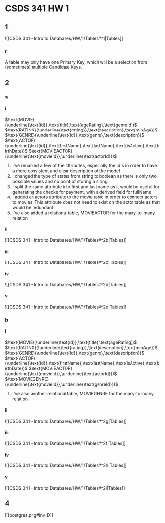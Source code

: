 # CSDS 341 HW 1

## 1

![[CSDS 341 - Intro to Databases/HW/1/Tables#^1|Tables]]

### r

A table may only have one Primary Key, which will be a selection from (sometimes) multiple Candidate Keys.

## 2

### a

#### i

$\text{MOVIE}(\underline{\text{id}},\text{title},\text{ageRating},\text{genreId})$
$\text{RATING}(\underline{\text{rating}},\text{description},\text{minAge})$
$\text{GENRE}(\underline{\text{id}},\text{genre},\text{description})$
$\text{ACTOR}(\underline{\text{id}},\text{firstName},\text{lastName},\text{isActive},\text{birthDate})$
$\text{MOVIEACTOR}(\underline{\text{movieId}},\underline{\text{actorId}})$

1. I've renamed a few of the attributes, especially the id's in order to have a more consistent and clear description of the model
2. I changed the type of status from string to boolean as there is only two possible values and no point of storing a string
3. I split the name attribute into first and last name as it would be useful for generating the checks for payment, with a derived field for fullName
4. I added an actors attribute to the movie table in order to connect actors to movies. This attribute does not need to exist on the actor table as that would be redundant
5. I've also added a relational table, MOVIEACTOR for the many-to-many relation

#### ii

![[CSDS 341 - Intro to Databases/HW/1/Tables#^2b|Tables]]

#### iii
![[CSDS 341 - Intro to Databases/HW/1/Tables#^2c|Tables]]

#### iv

![[CSDS 341 - Intro to Databases/HW/1/Tables#^2d|Tables]]

#### v

![[CSDS 341 - Intro to Databases/HW/1/Tables#^2e|Tables]]

### b

#### i

$\text{MOVIE}(\underline{\text{id}},\text{title},\text{ageRating})$
$\text{RATING}(\underline{\text{rating}},\text{description},\text{minAge})$
$\text{GENRE}(\underline{\text{id}},\text{genre},\text{description})$
$\text{ACTOR}(\underline{\text{id}},\text{firstName},\text{lastName},\text{isActive},\text{birthDate})$
$\text{MOVIEACTOR}(\underline{\text{movieId}},\underline{\text{actorId}})$
$\text{MOVIEGENRE}(\underline{\text{movieId}},\underline{\text{genreId}})$

1. I've also another relational table, MOVIEGENRE for the many-to-many relation

#### ii

![[CSDS 341 - Intro to Databases/HW/1/Tables#^2g|Tables]]

#### iii
![[CSDS 341 - Intro to Databases/HW/1/Tables#^2f|Tables]]

#### iv

![[CSDS 341 - Intro to Databases/HW/1/Tables#^2h|Tables]]

#### v

![[CSDS 341 - Intro to Databases/HW/1/Tables#^2i|Tables]]

## 4

![[postgres.png#inv_D]]

